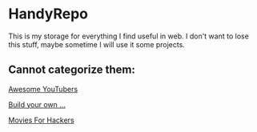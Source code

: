 # HandyRepo

This is my storage for everything I find useful in web. I don't want to lose this stuff, maybe sometime I will use it some projects.

## Cannot categorize them:

[Awesome YouTubers](https://github.com/JoseDeFreitas/awesome-youtubers)

[Build your own ...](https://github.com/danistefanovic/build-your-own-x)

[Movies For Hackers](https://hackermovie.club/)
